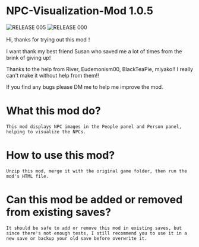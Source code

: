 # NPC-Visualization-Mod 1.0.5
![RELEASE 005](https://github.com/user-attachments/assets/fa8d28eb-b06f-4c71-ab13-3955ca4f6d4b)
![RELEASE 000](https://github.com/user-attachments/assets/c38a428d-ef83-4a22-9ca8-adbdd661274b)

Hi, thanks for trying out this mod！

I want thank my best friend Susan who saved me a lot of times from the brink of giving up!

Thanks to the help from River, Eudemonism00, BlackTeaPie, miyako!! I really can't make it without help from them!!

If you find any bugs please DM me to help me improve the mod.

# What this mod do?
    This mod displays NPC images in the People panel and Person panel, helping to visualize the NPCs.

# How to use this mod?
    Unzip this mod, merge it with the original game folder, then run the mod's HTML file.

# Can this mod be added or removed from existing saves?
    It should be safe to add or remove this mod in existing saves, but since there's not enough tests, I still recommend you to use it in a new save or backup your old save before overwrite it.
